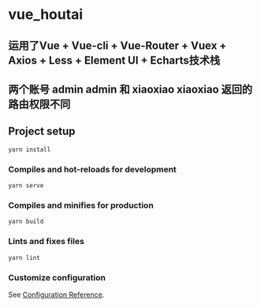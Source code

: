 # vue_houtai

## 运用了Vue + Vue-cli + Vue-Router + Vuex + Axios + Less + Element UI + Echarts技术栈

## 两个账号  admin admin   和 xiaoxiao xiaoxiao  返回的路由权限不同

## Project setup
```
yarn install
```

### Compiles and hot-reloads for development
```
yarn serve
```

### Compiles and minifies for production
```
yarn build
```

### Lints and fixes files
```
yarn lint
```

### Customize configuration
See [Configuration Reference](https://cli.vuejs.org/config/).
